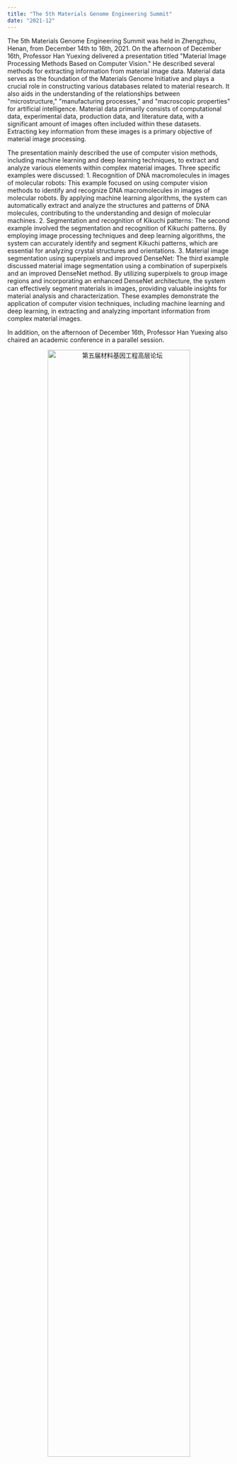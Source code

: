 ```yaml
---
title: "The 5th Materials Genome Engineering Summit"
date: "2021-12"
---
```


The 5th Materials Genome Engineering Summit was held in Zhengzhou, Henan, from December 14th to 16th, 2021. On the afternoon of December 16th, Professor Han Yuexing delivered a presentation titled "Material Image Processing Methods Based on Computer Vision." He described several methods for extracting information from material image data. Material data serves as the foundation of the Materials Genome Initiative and plays a crucial role in constructing various databases related to material research. It also aids in the understanding of the relationships between "microstructure," "manufacturing processes," and "macroscopic properties" for artificial intelligence. Material data primarily consists of computational data, experimental data, production data, and literature data, with a significant amount of images often included within these datasets. Extracting key information from these images is a primary objective of material image processing.

The presentation mainly described the use of computer vision methods, including machine learning and deep learning techniques, to extract and analyze various elements within complex material images. Three specific examples were discussed: 1. Recognition of DNA macromolecules in images of molecular robots: This example focused on using computer vision methods to identify and recognize DNA macromolecules in images of molecular robots. By applying machine learning algorithms, the system can automatically extract and analyze the structures and patterns of DNA molecules, contributing to the understanding and design of molecular machines. 2. Segmentation and recognition of Kikuchi patterns: The second example involved the segmentation and recognition of Kikuchi patterns. By employing image processing techniques and deep learning algorithms, the system can accurately identify and segment Kikuchi patterns, which are essential for analyzing crystal structures and orientations. 3. Material image segmentation using superpixels and improved DenseNet: The third example discussed material image segmentation using a combination of superpixels and an improved DenseNet method. By utilizing superpixels to group image regions and incorporating an enhanced DenseNet architecture, the system can effectively segment materials in images, providing valuable insights for material analysis and characterization. These examples demonstrate the application of computer vision techniques, including machine learning and deep learning, in extracting and analyzing important information from complex material images.

In addition, on the afternoon of December 16th, Professor Han Yuexing also chaired an academic conference in a parallel session.

<p align="center">
  <img src="/images/indexPic/2021/20211214.jpg" alt="第五届材料基因工程高层论坛" style="width: 80%;" />
</p> 